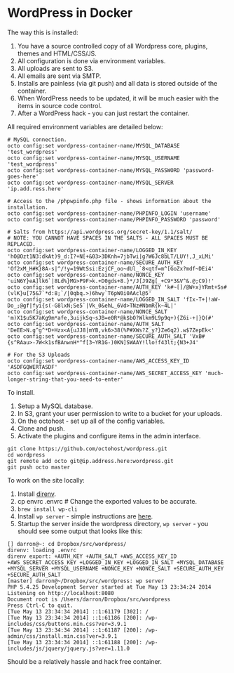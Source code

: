 WordPress in Docker
================

The way this is installed:

1. You have a source controlled copy of all Wordpress core, plugins, themes and HTML/CSS/JS.
2. All configuration is done via environment variables.
3. All uploads are sent to S3.
4. All emails are sent via SMTP.
5. Installs are painless \(via git push\) and all data is stored outside of the container.
6. When WordPress needs to be updated, it will be much easier with the items in source code control.
7. After a WordPress hack - you can just restart the container.

All required environment variables are detailed below:

```
# MySQL connection.
octo config:set wordpress-container-name/MYSQL_DATABASE 'test_wordpress'
octo config:set wordpress-container-name/MYSQL_USERNAME 'test_wordpress'
octo config:set wordpress-container-name/MYSQL_PASSWORD 'password-goes-here'
octo config:set wordpress-container-name/MYSQL_SERVER 'ip.add.ress.here'

# Access to the /phpwpinfo.php file - shows information about the installation.
octo config:set wordpress-container-name/PHPINFO_LOGIN 'username'
octo config:set wordpress-container-name/PHPINFO_PASSWORD 'password'

# Salts from https://api.wordpress.org/secret-key/1.1/salt/
# NOTE: YOU CANNOT HAVE SPACES IN THE SALTS - ALL SPACES MUST BE REPLACED.
octo config:set wordpress-container-name/LOGGED_IN_KEY 'hO@Ozt1N3:dkAt)9_d:I?+N[+&03>3DKnh=7jbTwi|g?W6Jc8bLT/LUY!,J_xLMi'
octo config:set wordpress-container-name/SECURE_AUTH_KEY 'Of2xM_H#K}8A-s|^/!y=19WtSsi:EzjCF_oo~dUl_`8<qtf=m^[GoZx?mdf~DEi4'
octo config:set wordpress-container-name/NONCE_KEY 'uiN6Y}eA]lk6`|8Ld%}MG>P9F>k.+D0gds+8.}*/J[J9Zg[_+C9*3&V^&.@;C9)!'
octo config:set wordpress-container-name/AUTH_KEY 'k#~[]/@W+x}YRmt+Ss#(vlK}u[75&7`*d:8;`/|0qbq.>)6hwy`T6pW0i0AAcl@5'
octo config:set wordpress-container-name/LOGGED_IN_SALT 'fIx-T+|!aW-Do_;@gf|fyi{s(-G8lxN;Se5`|Vk_0&ehL_6Vd>TNz#NbmR{k~4L|'
octo config:set wordpress-container-name/NONCE_SALT 'm)X1$u5K7aKg9m*afe,3uijkSq~sJB=e0R*@k$bO?Wlkm9L9p9q+){Z6i-+|}Q(#'
octo config:set wordpress-container-name/AUTH_SALT 'DeEE>N.g^g^*D+Hzx<A{uJJ8|mYB,vk6>38(%P#XWs?Z_y?}Ze6q2).w$7ZepEk<'
octo config:set wordpress-container-name/SECURE_AUTH_SALT 'VxB#{s^RAau>-7W<k1sfBAnwnH*^f[3~YR1G-)0KN]SWAAY!llo!f43lt;{N3+J4'

# For the S3 Uploads
octo config:set wordpress-container-name/AWS_ACCESS_KEY_ID 'ASDFGQWERTASDF'
octo config:set wordpress-container-name/AWS_SECRET_ACCESS_KEY 'much-longer-string-that-you-need-to-enter'
```

To install.

1. Setup a MySQL database.
2. In S3, grant your user permission to write to a bucket for your uploads.
3. On the octohost - set up all of the config variables.
4. Clone and push.
5. Activate the plugins and configure items in the admin interface.

```
git clone https://github.com/octohost/wordpress.git
cd wordpress
git remote add octo git@ip.address.here:wordpress.git
git push octo master
```

To work on the site locally:

1. Install [direnv](http://direnv.net/).
2. cp envrc .envrc # Change the exported values to be accurate.
3. `brew install wp-cli`
4. Install `wp server` - simple instructions are [here](https://github.com/wp-cli/wp-cli/wiki/Community-Packages).
5. Startup the server inside the wordpress directory, `wp server` - you should see some output that looks like this:

```
[] darron@~: cd Dropbox/src/wordpress/
direnv: loading .envrc
direnv export: +AUTH_KEY +AUTH_SALT +AWS_ACCESS_KEY_ID +AWS_SECRET_ACCESS_KEY +LOGGED_IN_KEY +LOGGED_IN_SALT +MYSQL_DATABASE +MYSQL_SERVER +MYSQL_USERNAME +NONCE_KEY +NONCE_SALT +SECURE_AUTH_KEY +SECURE_AUTH_SALT
[master] darron@~/Dropbox/src/wordpress: wp server
PHP 5.4.25 Development Server started at Tue May 13 23:34:24 2014
Listening on http://localhost:8080
Document root is /Users/darron/Dropbox/src/wordpress
Press Ctrl-C to quit.
[Tue May 13 23:34:34 2014] ::1:61179 [302]: /
[Tue May 13 23:34:34 2014] ::1:61186 [200]: /wp-includes/css/buttons.min.css?ver=3.9.1
[Tue May 13 23:34:34 2014] ::1:61187 [200]: /wp-admin/css/install.min.css?ver=3.9.1
[Tue May 13 23:34:34 2014] ::1:61188 [200]: /wp-includes/js/jquery/jquery.js?ver=1.11.0
```

Should be a relatively hassle and hack free container.
